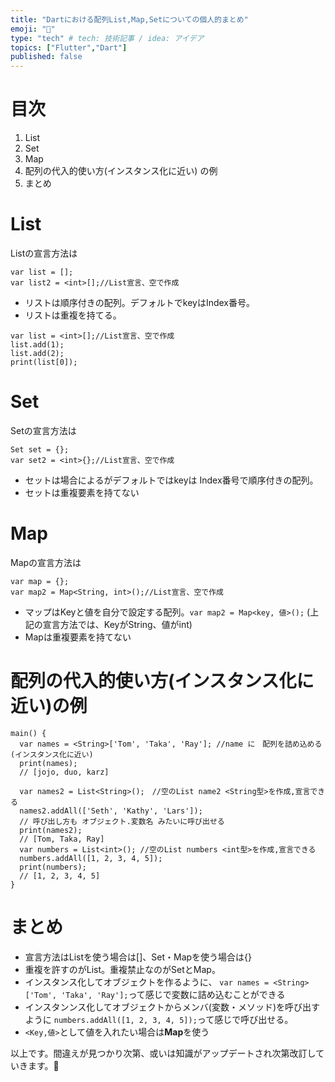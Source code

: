 ```yaml
---
title: "Dartにおける配列List,Map,Setについての個人的まとめ"
emoji: "📝"
type: "tech" # tech: 技術記事 / idea: アイデア
topics: ["Flutter","Dart"]
published: false
---
```

# 目次
1. List
2. Set
3. Map
4. 配列の代入的使い方(インスタンス化に近い) の例
5. まとめ

# List
Listの宣言方法は
```java:title
var list = [];
var list2 = <int>[];//List宣言、空で作成
```
- リストは順序付きの配列。デフォルトでkeyはIndex番号。
- リストは重複を持てる。
```java:title
var list = <int>[];//List宣言、空で作成
list.add(1);
list.add(2);
print(list[0]);
```
# Set
Setの宣言方法は
```java:title
Set set = {};
var set2 = <int>{};//List宣言、空で作成
```
- セットは場合によるがデフォルトではkeyは Index番号で順序付きの配列。
- セットは重複要素を持てない
# Map
Mapの宣言方法は
```java:title
var map = {};
var map2 = Map<String, int>();//List宣言、空で作成
```
- マップはKeyと値を自分で設定する配列。`var map2 = Map<key, 値>();`
(上記の宣言方法では、KeyがString、値がint)
- Mapは重複要素を持てない
# 配列の代入的使い方(インスタンス化に近い)の例
```java:title
main() {
  var names = <String>['Tom', 'Taka', 'Ray']; //name に　配列を詰め込める(インスタンス化に近い)
  print(names);
  // [jojo, duo, karz]
  
  var names2 = List<String>();　//空のList name2 <String型>を作成,宣言できる
  names2.addAll(['Seth', 'Kathy', 'Lars']);
  // 呼び出し方も オブジェクト.変数名 みたいに呼び出せる
  print(names2);
  // [Tom, Taka, Ray]
  var numbers = List<int>(); //空のList numbers <int型>を作成,宣言できる
  numbers.addAll([1, 2, 3, 4, 5]);
  print(numbers);
  // [1, 2, 3, 4, 5]
}
```
# まとめ
- 宣言方法はListを使う場合は[]、Set・Mapを使う場合は{}
- 重複を許すのがList。重複禁止なのがSetとMap。
- インスタンス化してオブジェクトを作るように、
`var names = <String>['Tom', 'Taka', 'Ray'];`って感じで変数に詰め込むことができる
- インスタンンス化してオブジェクトからメンバ(変数・メソッド)を呼び出すように
 `numbers.addAll([1, 2, 3, 4, 5]);`って感じで呼び出せる。
- `<Key,値>`として値を入れたい場合は**Map**を使う

以上です。間違えが見つかり次第、或いは知識がアップデートされ次第改訂していきます。🙏

